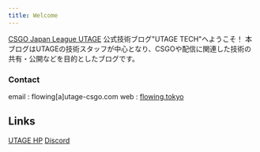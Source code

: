 ```yaml
---
title: Welcome
---
```

[CSGO Japan League UTAGE](https://utage-csgo.com/) 公式技術ブログ"UTAGE TECH"へようこそ！
本ブログはUTAGEの技術スタッフが中心となり、CSGOや配信に関連した技術の共有・公開などを目的としたブログです。


### Contact
email : flowing[a]utage-csgo.com
web : [flowing.tokyo](https://flwoing.tokyo/aboutme)

## Links
[UTAGE HP](https://utage-csgo.com)
[Discord](https://discord.gg/5NEPXKU)